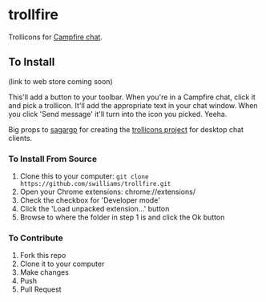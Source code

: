 trollfire
=========

Trollicons for [Campfire chat](http://campfirenow.com).

## To Install
(link to web store coming soon)

This'll add a button to your toolbar. When you're in a Campfire chat, click it and pick a trollicon. It'll add the appropriate text in your chat window. When you click 'Send message' it'll turn into the icon you picked. Yeeha.

Big props to [sagargp](https://github.com/sagargp) for creating the [trollicons project](https://github.com/sagargp/trollicons) for desktop chat clients.

### To Install From Source
1. Clone this to your computer: `git clone https://github.com/swilliams/trollfire.git`
2. Open your Chrome extensions: chrome://extensions/ 
3. Check the checkbox for 'Developer mode'
4. Click the 'Load unpacked extension...' button
5. Browse to where the folder in step 1 is and click the Ok button

### To Contribute
1. Fork this repo
2. Clone it to your computer
3. Make changes
4. Push
5. Pull Request

